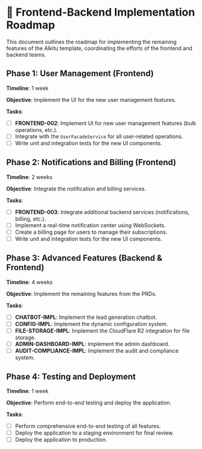 # 🚀 Frontend-Backend Implementation Roadmap

This document outlines the roadmap for implementing the remaining features of the Alkitu template, coordinating the efforts of the frontend and backend teams.

## Phase 1: User Management (Frontend)

**Timeline**: 1 week

**Objective**: Implement the UI for the new user management features.

**Tasks**:

-   [ ] **FRONTEND-002**: Implement UI for new user management features (bulk operations, etc.).
-   [ ] Integrate with the `UserFacadeService` for all user-related operations.
-   [ ] Write unit and integration tests for the new UI components.

## Phase 2: Notifications and Billing (Frontend)

**Timeline**: 2 weeks

**Objective**: Integrate the notification and billing services.

**Tasks**:

-   [ ] **FRONTEND-003**: Integrate additional backend services (notifications, billing, etc.).
-   [ ] Implement a real-time notification center using WebSockets.
-   [ ] Create a billing page for users to manage their subscriptions.
-   [ ] Write unit and integration tests for the new UI components.

## Phase 3: Advanced Features (Backend & Frontend)

**Timeline**: 4 weeks

**Objective**: Implement the remaining features from the PRDs.

**Tasks**:

-   [ ] **CHATBOT-IMPL**: Implement the lead generation chatbot.
-   [ ] **CONFIG-IMPL**: Implement the dynamic configuration system.
-   [ ] **FILE-STORAGE-IMPL**: Implement the CloudFlare R2 integration for file storage.
-   [ ] **ADMIN-DASHBOARD-IMPL**: Implement the admin dashboard.
-   [ ] **AUDIT-COMPLIANCE-IMPL**: Implement the audit and compliance system.

## Phase 4: Testing and Deployment

**Timeline**: 1 week

**Objective**: Perform end-to-end testing and deploy the application.

**Tasks**:

-   [ ] Perform comprehensive end-to-end testing of all features.
-   [ ] Deploy the application to a staging environment for final review.
-   [ ] Deploy the application to production.
